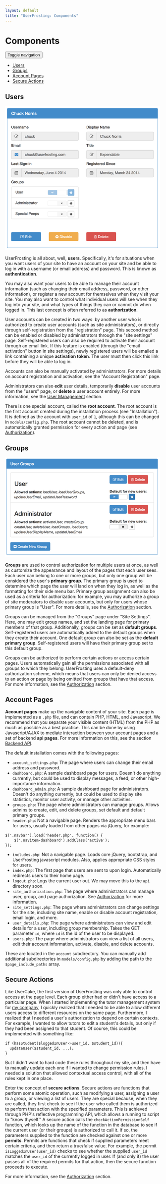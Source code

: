 ```yaml
---
layout: default
title: "UserFrosting: Components"
--- 
```

# Components

<div class="header-menu">
  <nav class="navbar navbar-default" role="navigation">
    <div class="container-fluid">
      <!-- Brand and toggle get grouped for better mobile display -->
      <div class="navbar-header">
        <button type="button" class="navbar-toggle" data-toggle="collapse">
          <span class="sr-only">Toggle navigation</span>
          <span class="icon-bar"></span>
          <span class="icon-bar"></span>
          <span class="icon-bar"></span>
        </button>
      </div>
      <!-- Collect the nav links, forms, and other content for toggling -->
      <div class="collapse navbar-collapse">
        <ul class="nav navbar-nav">
          <li><a href="#users">Users</a></li>
          <li><a href="#groups">Groups</a></li>
          <li><a href="#pages">Account Pages</a></li>
          <li><a href="#actions">Secure Actions</a></li>
        </ul>
      </div><!-- /.navbar-collapse -->
    </div><!-- /.container-fluid -->
  </nav>
</div>

## <a name="users"></a><i class='fa fa-user'></i> Users

<img class="img-right" src="images/components-user.png">

UserFrosting is all about, well, **users**.  Specifically, it's for situations when you want users of your site to have an account on your site and be able to log in with a username (or email address) and password.  This is known as **authentication**.

You may also want your users to be able to manage their account information (such as changing their email address, password, or other information), or register a new account for themselves when they visit your site.  You may also want to control what individual users will see when they log into your site, and what types of things they can or cannot do when logged in.  This last concept is often referred to as **authorization**.

User accounts can be created in two ways: by another user who is authorized to create user accounts (such as site administrators), or directly through self-registration from the "registration" page.  This second method can be enabled or disabled by administrators through the "site settings" page.  Self-registered users can also be required to activate their account through an email link.  If this feature is enabled (through the "email activation" button in site settings), newly registered users will be emailed a link containing a unique **activation token**.  The user must then click this link before they will be able to log in.

Accounts can also be manually activated by administrators.  For more details on account registration and activation, see the "Account Registration" page.

Administrators can also **edit** user details, temporarily **disable** user accounts from the "users" page, or **delete** a user account entirely.  For more information, see the <a href="features.html#user-management">User Management</a> section.

There is one special account, called the **root account**.  The root account is the first account created during the installation process (see "Installation").  It is defined as the account with `user_id` of `1`, although this can be changed in `models/config.php`.  The root account cannot be deleted, and is automatically granted permission for every action and page (see <a href="features.html#authorization">Authorization</a>).

## <a name="groups"></a><i class='fa fa-users'></i> Groups

<img class="img-left" src="images/components-groups.png">

**Groups** are used to control authorization for multiple users at once, as well as customize the appearance and layout of the pages that each user sees.  Each user can belong to one or more groups, but only one group will be considered the user's **primary group**.  The primary group is used to determine which page the user will land on when they log in, as well as the formatting for their side menu bar.  Primary group assignment can also be used as a criteria for authorization: for example, you may authorize a group of site moderators to disable user accounts, but only for users whose primary group is "User".  For more details, see the <a href="features.html#authorization">Authorization</a> section.

Groups can be managed from the "Groups" page under "Site Settings".  Here, one may edit group names, and set the landing page for primary members of that group.  Additionally, groups can be set as **default groups**.  Self-registered users are automatically added to the default groups when they create their account.  One default group can also be set as the **default primary group**.  Self-registered users will have their primary group set to this default group.

Groups can be authorized to perform certain actions or access certain pages.  Users automatically gain all the permissions associated with all groups to which they belong.  UserFrosting uses a default-deny authorization scheme, which means that users can only be denied access to an action or page by being omitted from groups that have that access.  For more information, see the <a href="components.html#authorization">Authorization</a> section.

## <a name="pages"></a><i class='fa fa-files-o'></i> Account Pages

**Account pages** make up the navigable content of your site.  Each page is implemented as a `.php` file, and can contain PHP, HTML, and Javascript.  We recommend that you separate your visible content (HTML) from the PHP as much as possible as a best practice.  This can be done by using Javascript/AJAX to mediate interaction between your account pages and a set of backend **api pages**.  For more information on this, see the section <a href="features.html#api">Backend API</a>.

The default installation comes with the following pages:

* `account_settings.php`: The page where users can change their email address and password.
* `dashboard.php`: A sample dashboard page for users.  Doesn't do anything currently, but could be used to display messages, a feed, or other high-importance information.
* `dashboard_admin.php`: A sample dashboard page for administrators.  Doesn't do anything currently, but could be used to display site statistics, monitor user activity, or manage other activities.
* `groups.php`: The page where administrators can manage groups.  Allows admins to create, edit, and delete groups, set default and default primary groups.
* `header.php`: Not a navigable page.  Renders the appropriate menu bars for users, usually loaded from other pages via jQuery, for example:

```
$('.navbar').load('header.php', function() {
    $('.navitem-dashboard').addClass('active');
});
```

* `includes.php`: Not a navigable page.  Loads core jQuery, bootstrap, and UserFrosting javascript modules.  Also, applies appropriate CSS styles for users.
* `index.php`: The first page that users are sent to upon login.  Automatically redirects users to their home page.
* `logout.php`: Logs the current user out.  We may move this to the `api` directory soon.
* `site_authorization.php`: The page where administrators can manage user, group, and page authorization.  See <a href="features.html#authorization">Authorization</a> for more information.
* `site_settings.php`: The page where administrators can change settings for the site, including site name, enable or disable account registration, email login, and more.
* `user_details.php`: The page where administrators can view and edit details for a user, including group membership.  Takes the GET parameter `id`, where `id` is the id of the user to be displayed. 
* `users.php`: The page where administrators can view a list of all users, edit their account information, activate, disable, and delete accounts.

These are located in the `account` subdirectory.  You can manually add additional subdirectories in `models/config.php` by adding the path to the `$page_include_paths` array.

## <a name="actions"></a><i class='fa fa-lock'></i> Secure Actions

Like UserCake, the first version of UserFrosting was only able to control access at the page level.  Each group either had or didn't have access to a particular page.  When I started implementing the tutor management system for [my company](http://bloomingtontutors.com), I quickly realized that I needed to be able to allow different users access to different resources on the same page.  Furthermore, I realized that I needed a user's authorization to depend on certain contexts.  For example, I wanted to allow tutors to edit a student's details, but only if they had been assigned to that student.  Of course, this could be implemented with something like:

```
if (hasStudent($loggedInUser->user_id, $student_id)){
  updateUser($student_id, ...);
}
```

But I didn't want to hard code these rules throughout my site, and then have to manually update each one if I wanted to change permission rules.  I needed a solution that allowed contextual access control, with all of the rules kept in one place.

Enter the concept of **secure actions**.  Secure actions are functions that perform some atomic operation, such as modifying a user, assigning a user to a group, or viewing a list of users.  They are special because, when they are called, they first check to see if the user who called them is authorized to perform that action with the specified parameters.  This is achieved through PHP's reflective programming API, which allows a running to script to "know thyself."  A secure action calls the `checkActionPermissionSelf` function, which looks up the name of the function in the database to see if the current user (or their groups) is authorized to call it.  If so, the parameters supplied to the function are checked against one or more **permits**.  Permits are functions that check if supplied parameters meet certain criteria, and then return a true/false value.  For example, the permit `isLoggedInUser(user_id)` checks to see whether the supplied `user_id` matches the `user_id` of the currently logged in user.  If (and only if) the user passes all of the required permits for that action, then the secure function proceeds to execute.

For more information, see the <a href="features.html#authorization">Authorization</a> section.
